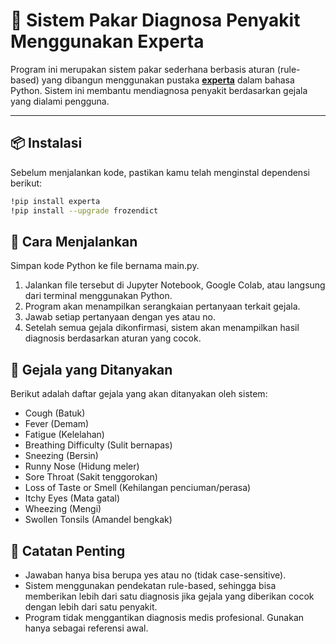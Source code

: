 # 🧠 Sistem Pakar Diagnosa Penyakit Menggunakan Experta

Program ini merupakan sistem pakar sederhana berbasis aturan (rule-based) yang dibangun menggunakan pustaka **[experta](https://github.com/noxdafox/experta)** dalam bahasa Python. Sistem ini membantu mendiagnosa penyakit berdasarkan gejala yang dialami pengguna.

---

## 📦 Instalasi

Sebelum menjalankan kode, pastikan kamu telah menginstal dependensi berikut:

```bash
!pip install experta
!pip install --upgrade frozendict
```

## 🚀 Cara Menjalankan

Simpan kode Python ke file bernama main.py.

1. Jalankan file tersebut di Jupyter Notebook, Google Colab, atau langsung dari terminal menggunakan Python.
2. Program akan menampilkan serangkaian pertanyaan terkait gejala.
3. Jawab setiap pertanyaan dengan yes atau no.
4. Setelah semua gejala dikonfirmasi, sistem akan menampilkan hasil diagnosis berdasarkan aturan yang cocok.

## 💬 Gejala yang Ditanyakan
Berikut adalah daftar gejala yang akan ditanyakan oleh sistem:
- Cough (Batuk)
- Fever (Demam)
- Fatigue (Kelelahan)
- Breathing Difficulty (Sulit bernapas)
- Sneezing (Bersin)
- Runny Nose (Hidung meler)
- Sore Throat (Sakit tenggorokan)
- Loss of Taste or Smell (Kehilangan penciuman/perasa)
- Itchy Eyes (Mata gatal)
- Wheezing (Mengi)
- Swollen Tonsils (Amandel bengkak)

## 📌 Catatan Penting
- Jawaban hanya bisa berupa yes atau no (tidak case-sensitive).
- Sistem menggunakan pendekatan rule-based, sehingga bisa memberikan lebih dari satu diagnosis jika gejala yang diberikan cocok dengan lebih dari satu penyakit.
- Program tidak menggantikan diagnosis medis profesional. Gunakan hanya sebagai referensi awal.

